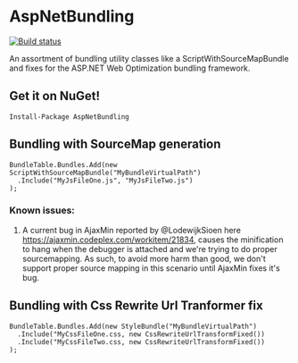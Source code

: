 AspNetBundling
==============

[![Build status](https://ci.appveyor.com/api/projects/status/suqmxmi7f9l6cv1e/branch/master)](https://ci.appveyor.com/project/benmccallum/aspnetbundling/branch/master)

An assortment of bundling utility classes like a ScriptWithSourceMapBundle and fixes for the ASP.NET Web Optimization bundling framework.

## Get it on NuGet!

    Install-Package AspNetBundling


Bundling with SourceMap generation
---------------------------------------------------

    BundleTable.Bundles.Add(new ScriptWithSourceMapBundle("MyBundleVirtualPath")
      .Include("MyJsFileOne.js", "MyJsFileTwo.js")
    );

### Known issues:
1. A current bug in AjaxMin reported by @LodewijkSioen here https://ajaxmin.codeplex.com/workitem/21834,
causes the minification to hang when the debugger is attached and we're trying to do proper sourcemapping. As such,
to avoid more harm than good, we don't support proper source mapping in this scenario until AjaxMin fixes it's bug.


Bundling with Css Rewrite Url Tranformer fix
---------------------------------------------------------

    BundleTable.Bundles.Add(new StyleBundle("MyBundleVirtualPath")
      .Include("MyCssFileOne.css, new CssRewriteUrlTransformFixed())
      .Include("MyCssFileTwo.css, new CssRewriteUrlTransformFixed())
    );
